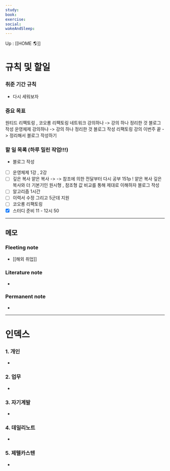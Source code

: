 ```yaml
---
study:
book:
exercise: 
social: 
wakeAndSleep: 
---
```


Up : [[HOME 🌎]]

# 규칙 및 할일

### 취준 기간 규칙 
- 다시 세워보자

### 중요 목표
원티드 리팩토링 , 코오롱 리팩토링
네트워크 강의하나 -> 강의 하나 정리한 것 블로그 작성
운영체제 강의하나 -> 강의 하나 정리한 것 블로그 작성
리팩토링 강의 이번주 끝 -> 정리해서 블로그 작성하기


### 할 일 목록 (하루 밀린 작업!!!)
- 블로그 작성
- [ ] 운영체제 1강 , 2강 
- [ ] 깊은 복사 얕은 복사
	 -> -> 참조에 의한 전달부터 다시 공부 151p ! 얕은 복사 깊은 복사와 더 기본기인 원시형 , 참조형 값 비교를 통해 제대로 이해하자 블로그 작성 
- [ ] 알고리즘 1시간 
- [ ] 이력서 수정 그리고 5군데 지원
- [ ] 코오롱 리팩토링 
- [x] 스터디 준비 11 - 12시 50

---

## 메모

### Fleeting note
- [[해외 취업]]

### Literature note
- 

### Permanent note
- 

---

# 인덱스
### 1. 개인 
- 
### 2. 업무
- 
### 3. 자기계발
- 
### 4. 데일리노트
- 
### 5. 제텔카스텐
- 